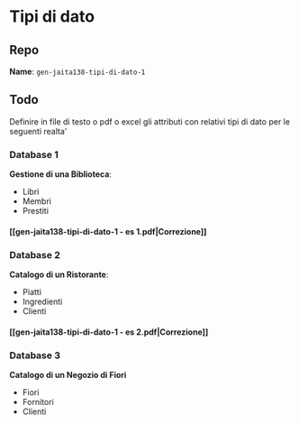 # Tipi di dato
## Repo
**Name**: `gen-jaita138-tipi-di-dato-1`
## Todo
Definire in file di testo o pdf o excel gli attributi con relativi tipi di dato per le seguenti realta'
### Database 1
**Gestione di una Biblioteca**:
- Libri
- Membri
- Prestiti
#### [[gen-jaita138-tipi-di-dato-1 - es 1.pdf|Correzione]]

### Database 2
**Catalogo di un Ristorante**:
- Piatti
- Ingredienti
- Clienti
#### [[gen-jaita138-tipi-di-dato-1 - es 2.pdf|Correzione]]

### Database 3
**Catalogo di un Negozio di Fiori**
- Fiori
- Fornitori
- Clienti